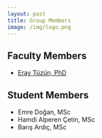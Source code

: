 ```yaml
---
layout: post
title: Group Members
image: /img/logo.png
---
```


## Faculty Members

- [Eray Tüzün, PhD](http://www.eraytuzun.com/)

## Student Members

- Emre Doğan, MSc
- Hamdi Alperen Çetin, MSc
- Barış Ardıç, MSc